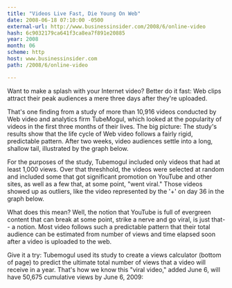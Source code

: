 ```yaml
---
title: "Videos Live Fast, Die Young On Web"
date: 2008-06-18 07:10:00 -0500
external-url: http://www.businessinsider.com/2008/6/online-video
hash: 6c9032179ca641f3ca8ea7f891e20885
year: 2008
month: 06
scheme: http
host: www.businessinsider.com
path: /2008/6/online-video

---
```


Want to make a splash with your Internet video? Better do it fast: Web clips attract their peak audiences a mere three days after they're uploaded.

That's one finding from a study of more than 10,916 videos conducted by Web video and analytics firm TubeMogul, which looked at the popularity of videos in the first three months of their lives. The big picture: The study's results show that the life cycle of Web video follows a fairly rigid, predictable pattern. After two weeks, video audiences settle into a long, shallow tail, illustrated by the graph below.



For the purposes of the study, Tubemogul included only videos that had at least 1,000 views. Over that threshhold, the videos were selected at random and included some that got significant promotion on YouTube and other sites, as well as a few that, at some point, "went viral." Those videos showed up as outliers, like the video represented by the '+' on day 36 in the graph below.



What does this mean? Well, the notion that YouTube is full of evergreen content that can break at some point, strike a nerve and go viral, is just that-- a notion. Most video follows such a predictable pattern that their total audience can be estimated from number of views and time elapsed soon after a video is uploaded to the web.

Give it a try: Tubemogul used its study to create a views calculator (bottom of page) to predict the ultimate total number of views that a video will receive in a year. That's how we know this "viral video," added June 6, will have 50,675 cumulative views by June 6, 2009:
